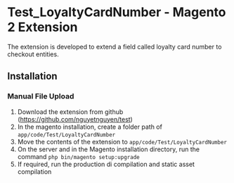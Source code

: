 # Test_LoyaltyCardNumber - Magento 2 Extension

The extension is developed to extend a field called loyalty card number to checkout entities.

## Installation

### Manual File Upload

1. Download the extension from github (https://github.com/nguyetnguyen/test)
2. In the magento installation, create a folder path of `app/code/Test/LoyaltyCardNumber`
3. Move the contents of the extension to `app/code/Test/LoyaltyCardNumber`
4. On the server and in the Magento installation directory, run the command ``php bin/magento setup:upgrade``
5. If required, run the production di compilation and static asset compilation